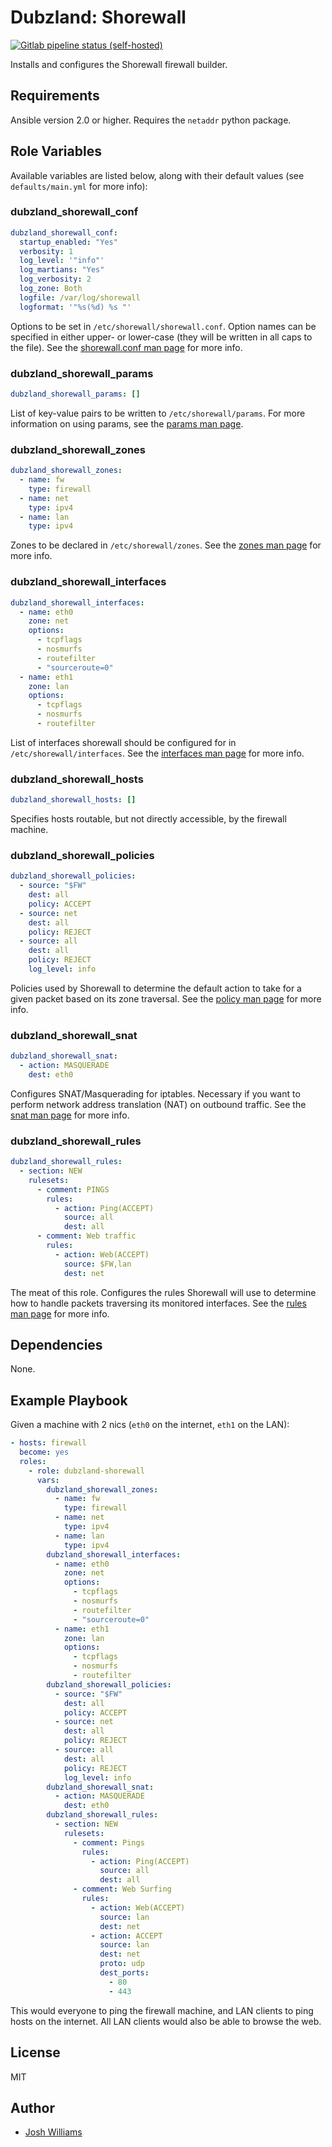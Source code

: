 # Dubzland: Shorewall
[![Gitlab pipeline status (self-hosted)](https://img.shields.io/gitlab/pipeline/jdubz/dubzland-shorewall?gitlab_url=https%3A%2F%2Fgit.dubzland.net)](https://git.dubzland.net/jdubz/dubzland-shorewall/pipelines)

Installs and configures the Shorewall firewall builder.

## Requirements

Ansible version 2.0 or higher.  Requires the `netaddr` python package.

## Role Variables

Available variables are listed below, along with their default values (see
    `defaults/main.yml` for more info):

### dubzland_shorewall_conf

```yaml
dubzland_shorewall_conf:
  startup_enabled: "Yes"
  verbosity: 1
  log_level: '"info"'
  log_martians: "Yes"
  log_verbosity: 2
  log_zone: Both
  logfile: /var/log/shorewall
  logformat: '"%s(%d) %s "'
```

Options to be set in `/etc/shorewall/shorewall.conf`.  Option names can be specified in either upper- or lower-case (they will be written in all caps to the file).  See the [shorewall.conf man page](http://www.shorewall.net/manpages/shorewall.conf.html) for more info.

### dubzland_shorewall_params

```yaml
dubzland_shorewall_params: []
```

List of key-value pairs to be written to `/etc/shorewall/params`.  For more information on using params, see the [params man page](http://www.shorewall.net/manpages/shorewall-params.html).

### dubzland_shorewall_zones

```yaml
dubzland_shorewall_zones:
  - name: fw
    type: firewall
  - name: net
    type: ipv4
  - name: lan
    type: ipv4
```

Zones to be declared in `/etc/shorewall/zones`.  See the [zones man page](http://www.shorewall.net/manpages/shorewall-zones.html) for more info.


### dubzland_shorewall_interfaces

```yaml
dubzland_shorewall_interfaces:
  - name: eth0
    zone: net
    options:
      - tcpflags
      - nosmurfs
      - routefilter
      - "sourceroute=0"
  - name: eth1
    zone: lan
    options:
      - tcpflags
      - nosmurfs
      - routefilter
```

List of interfaces shorewall should be configured for in `/etc/shorewall/interfaces`.  See the [interfaces man page](http://www.shorewall.net/manpages/shorewall-interfaces.html) for more info.

### dubzland_shorewall_hosts

```yaml
dubzland_shorewall_hosts: []
```

Specifies hosts routable, but not directly accessible, by the firewall machine.

### dubzland_shorewall_policies

```yaml
dubzland_shorewall_policies:
  - source: "$FW"
    dest: all
    policy: ACCEPT
  - source: net
    dest: all
    policy: REJECT
  - source: all
    dest: all
    policy: REJECT
    log_level: info
```

Policies used by Shorewall to determine the default action to take for a given packet based on its zone traversal.  See the [policy man page](http://www.shorewall.net/manpages/shorewall-policy.html) for more info.


### dubzland_shorewall_snat

```yaml
dubzland_shorewall_snat:
  - action: MASQUERADE
    dest: eth0
```

Configures SNAT/Masquerading for iptables.  Necessary if you want to perform network address translation (NAT) on outbound traffic.  See the [snat man page](http://www.shorewall.net/manpages/shorewall-snat.html) for more info.

### dubzland_shorewall_rules

```yaml
dubzland_shorewall_rules:
  - section: NEW
    rulesets:
      - comment: PINGS
        rules:
          - action: Ping(ACCEPT)
            source: all
            dest: all
      - comment: Web traffic
        rules:
          - action: Web(ACCEPT)
            source: $FW,lan
            dest: net
```

The meat of this role.  Configures the rules Shorewall will use to determine how to handle packets traversing its monitored interfaces.  See the [rules man page](http://www.shorewall.net/manpages/shorewall-rules.html) for more info.

## Dependencies

None.

## Example Playbook

Given a machine with 2 nics (`eth0` on the internet, `eth1` on the LAN):

```yaml
- hosts: firewall
  become: yes
  roles:
    - role: dubzland-shorewall
      vars:
        dubzland_shorewall_zones:
          - name: fw
            type: firewall
          - name: net
            type: ipv4
          - name: lan
            type: ipv4
        dubzland_shorewall_interfaces:
          - name: eth0
            zone: net
            options:
              - tcpflags
              - nosmurfs
              - routefilter
              - "sourceroute=0"
          - name: eth1
            zone: lan
            options:
              - tcpflags
              - nosmurfs
              - routefilter
        dubzland_shorewall_policies:
          - source: "$FW"
            dest: all
            policy: ACCEPT
          - source: net
            dest: all
            policy: REJECT
          - source: all
            dest: all
            policy: REJECT
            log_level: info
        dubzland_shorewall_snat:
          - action: MASQUERADE
            dest: eth0
        dubzland_shorewall_rules:
          - section: NEW
            rulesets:
              - comment: Pings
                rules:
                  - action: Ping(ACCEPT)
                    source: all
                    dest: all
              - comment: Web Surfing
                rules:
                  - action: Web(ACCEPT)
                    source: lan
                    dest: net
                  - action: ACCEPT
                    source: lan
                    dest: net
                    proto: udp
                    dest_ports:
                      - 80
                      - 443
```

This would everyone to ping the firewall machine, and LAN clients to ping hosts
on the internet.  All LAN clients would also be able to browse the web.

## License

MIT

## Author

* [Josh Williams](https://codingprime.com)
